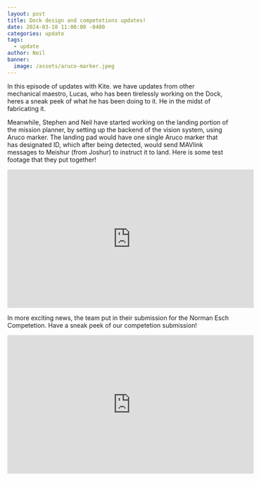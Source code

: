```yaml
---
layout: post
title: Dock design and competetions updates!
date: 2024-03-10 11:00:00 -0400
categories: update
tags:
  - update
author: Neil
banner:
  image: /assets/aruco-marker.jpeg
---
```


In this episode of updates with Kite. we have updates from other mechanical maestro, Lucas, who has been tirelessly working on the Dock, heres a sneak peek of what he has been doing to it. He in the midst of fabricating it.



Meanwhile, Stephen and Neil have started working on the landing portion of the mission planner, by setting up the backend of the vision system, using Aruco marker. The landing pad would have one single Aruco marker that has designated ID, which after being detected, would send MAVlink messages to Meishur (from Joshur) to instruct it to land. Here is some test footage that they put together!

<iframe width="560" height="315" src="https://www.youtube.com/embed/QJcmCzd7YwI?si=pzyPfQWaIYzj3H0T" title="YouTube video player" frameborder="0" allow="accelerometer; autoplay; clipboard-write; encrypted-media; gyroscope; picture-in-picture; web-share" allowfullscreen></iframe>

In more exciting news, the team put in their submission for the Norman Esch Competetion. Have a sneak peek of our competetion submission!

<iframe width="560" height="315" src="https://www.youtube.com/embed/3qINzN8QWyI?si=NY3_bUNd8BGHJGBh" title="YouTube video player" frameborder="0" allow="accelerometer; autoplay; clipboard-write; encrypted-media; gyroscope; picture-in-picture; web-share" allowfullscreen></iframe>

